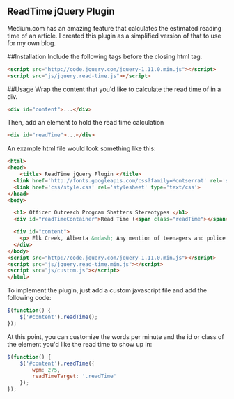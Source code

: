## ReadTime jQuery Plugin
Medium.com has an amazing feature that calculates the estimated reading time of an article. I created this plugin as a simplified version of that to use for my own blog. 

##Installation
Include the following tags before the closing html tag.
```html
<script src="http://code.jquery.com/jquery-1.11.0.min.js"></script>
<script src="js/jquery.read-time.js"></script>
```
##Usage
Wrap the content that you'd like to calculate the read time of in a div.
```html
<div id="content">...</div>
```
Then, add an element to hold the read time calculation
```html
<div id="readTime">...</div>
```
An example html file would look something like this:
```html
<html>
<head>
    <title> ReadTime jQuery Plugin </title>
  <link href='http://fonts.googleapis.com/css?family=Montserrat' rel='stylesheet' type='text/css'>
  <link href='css/style.css' rel='stylesheet' type='text/css'>
</head>
<body>

  <h1> Officer Outreach Program Shatters Stereotypes </h1>
  <div id="readTimeContainer">Read Time (<span class="readTime"></span>)</div> 

  <div id="content">
    <p> Elk Creek, Alberta &mdash; Any mention of teenagers and police officers in the same setting generally conjures up images of wild house parties getting busted-which is precisely the image Sgt. Karin Occino wants to change. </p>    
  </div>
</body>
<script src="http://code.jquery.com/jquery-1.11.0.min.js"></script>
<script src="js/jquery.read-time.min.js"></script>
<script src="js/custom.js"></script>
</html>
```

To implement the plugin, just add a custom javascript file and add the following code:
```javascript
$(function() {
    $('#content').readTime();
});
```

At this point, you can customize the words per minute and the id or class of the element you'd like the read time to show up in:
```javascript
$(function() {
    $('#content').readTime({
        wpm: 275,
        readTimeTarget: '.readTime'
    });
});
```